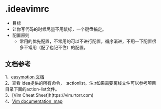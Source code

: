 # .ideavimrc

* 目标
 * 让你写代码的时候尽量不用鼠标，一个键盘搞定。
* 配置原则
  * 常用的优先配置，不常用的可以不进行配置。循序渐进，不用一下配置很多不常用（配了也记不住）的配置。

## 文档参考

1、[easymotion 文档](https://github.com/easymotion/vim-easymotion/blob/master/doc/easymotion.txt)  
2、查看 idea提供的所有命令， :actionlist。注:r如果需要离线文件可以参考项目目录下面的action-list文件。   
3、[Vim Cheat Sheet]h(ttps://vim.rtorr.com)  
4、[Vim documentation: map](https://vimdoc.sourceforge.net/htmldoc/map.html)  
